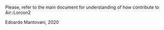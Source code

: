 Please, refer to the main document for understanding of how contribute to Air::Lorcon2

Edoardo Mantovani, 2020
